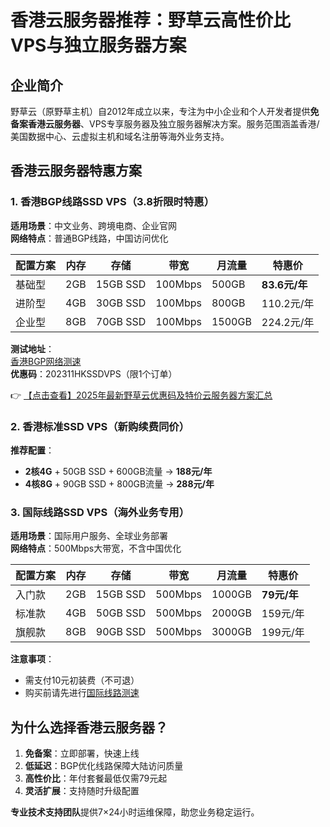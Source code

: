 # 香港云服务器推荐：野草云高性价比VPS与独立服务器方案

## 企业简介

野草云（原野草主机）自2012年成立以来，专注为中小企业和个人开发者提供**免备案香港云服务器**、VPS专享服务器及独立服务器解决方案。服务范围涵盖香港/美国数据中心、云虚拟主机和域名注册等海外业务支持。

## 香港云服务器特惠方案

### 1. 香港BGP线路SSD VPS（3.8折限时特惠）

**适用场景**：中文业务、跨境电商、企业官网  
**网络特点**：普通BGP线路，中国访问优化  

| 配置方案 | 内存 | 存储 | 带宽 | 月流量 | 特惠价 |
|---------|------|------|------|--------|--------|
| 基础型 | 2GB | 15GB SSD | 100Mbps | 500GB | **83.6元/年** |
| 进阶型 | 4GB | 30GB SSD | 100Mbps | 800GB | 110.2元/年 |
| 企业型 | 8GB | 70GB SSD | 100Mbps | 1500GB | 224.2元/年 |

**测试地址**：  
[香港BGP网络测速](https://bit.ly/yecaoyun)  
**优惠码**：202311HKSSDVPS（限1个订单）

👉 [【点击查看】2025年最新野草云优惠码及特价云服务器方案汇总](https://bit.ly/yecaoyun)

### 2. 香港标准SSD VPS（新购续费同价）

**推荐配置**：
- **2核4G** + 50GB SSD + 600GB流量 → **188元/年**
- **4核8G** + 90GB SSD + 800GB流量 → **288元/年**

### 3. 国际线路SSD VPS（海外业务专用）

**适用场景**：国际用户服务、全球业务部署  
**网络特点**：500Mbps大带宽，不含中国优化  

| 配置方案 | 内存 | 存储 | 带宽 | 月流量 | 特惠价 |
|---------|------|------|------|--------|--------|
| 入门款 | 2GB | 15GB SSD | 500Mbps | 1000GB | **79元/年** |
| 标准款 | 4GB | 50GB SSD | 500Mbps | 2000GB | 159元/年 |
| 旗舰款 | 8GB | 90GB SSD | 500Mbps | 3000GB | 199元/年 |

**注意事项**：  
- 需支付10元初装费（不可退）
- 购买前请先进行[国际线路测速](https://bit.ly/yecaoyun)

## 为什么选择香港云服务器？

1. **免备案**：立即部署，快速上线
2. **低延迟**：BGP优化线路保障大陆访问质量
3. **高性价比**：年付套餐最低仅需79元起
4. **灵活扩展**：支持随时升级配置

**专业技术支持团队**提供7×24小时运维保障，助您业务稳定运行。